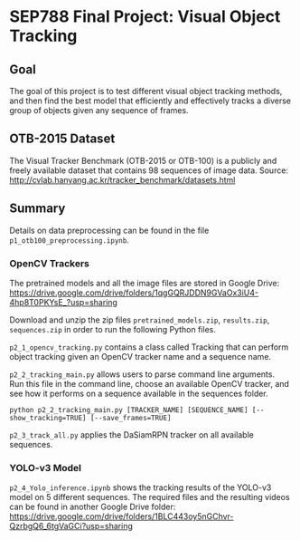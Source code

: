 # SEP788 Final Project: Visual Object Tracking

## Goal

The goal of this project is to test different visual object tracking methods, and then find the best model that efficiently and effectively tracks a diverse group of objects given any sequence of frames.

## OTB-2015 Dataset
The Visual Tracker Benchmark (OTB-2015 or OTB-100) is a publicly and freely available dataset that contains 98 sequences of image data. Source: http://cvlab.hanyang.ac.kr/tracker_benchmark/datasets.html

## Summary

Details on data preprocessing can be found in the file `p1_otb100_preprocessing.ipynb`.

### OpenCV Trackers
The pretrained models and all the image files are stored in Google Drive: https://drive.google.com/drive/folders/1qgGQRJDDN9GVaOx3iU4-4hp8T0PKYsE_?usp=sharing

Download and unzip the zip files `pretrained_models.zip`, `results.zip`, `sequences.zip` in order to run the following Python files.

`p2_1_opencv_tracking.py` contains a class called Tracking that can perform object tracking given an OpenCV tracker name and a sequence name. <br>

`p2_2_tracking_main.py` allows users to parse command line arguments. <br>
Run this file in the command line, choose an available OpenCV tracker, and see how it performs on a sequence available in the sequences folder.

```
python p2_2_tracking_main.py [TRACKER_NAME] [SEQUENCE_NAME] [--show_tracking=TRUE] [--save_frames=TRUE] 
```

`p2_3_track_all.py` applies the DaSiamRPN tracker on all available sequences.

### YOLO-v3 Model
`p2_4_Yolo_inference.ipynb` shows the tracking results of the YOLO-v3 model on 5 different sequences. The required files and the resulting videos can be found in another Google Drive folder:
https://drive.google.com/drive/folders/1BLC443oy5nGChvr-QzrbgQ6_6tgVaGCi?usp=sharing
